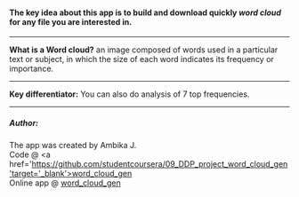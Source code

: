 <!--![Logo](./www/word_cloud_logo.png)-->
#### The key idea about this app is to build and download quickly _word cloud_ for any file you are interested in.
 <hr/> 
 
**What is a Word cloud?** an image composed of words used in a particular text  or subject, in which the size of each word indicates its frequency or importance.
<hr/>

**Key differentiator:** You can also do analysis of 7 top frequencies.
<hr/>

##### Author:  
The app was created by Ambika J.  
Code @ <a href='https://github.com/studentcoursera/09_DDP_project_word_cloud_gen'target='_blank'>word_cloud_gen</a>  
Online app @ <a href='https://neo-r-apps.shinyapps.io/word_cloud_gen' target='_blank'>word_cloud_gen</a>  
